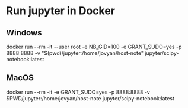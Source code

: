 # Run jupyter in Docker
## Windows
docker run --rm -it --user root -e NB_GID=100 -e GRANT_SUDO=yes -p 8888:8888 -v "$(pwd)/jupyter:/home/jovyan/host-note" jupyter/scipy-notebook:latest

## MacOS
docker run --rm -it -e GRANT_SUDO=yes -p 8888:8888 -v $PWD/jupyter:/home/jovyan/host-note jupyter/scipy-notebook:latest